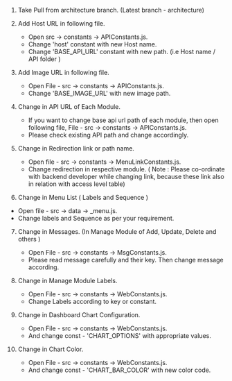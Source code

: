 1. Take Pull from architecture branch.  (Latest branch - architecture)

2. Add Host URL in following file.
   - Open src -> constants -> APIConstants.js.
   - Change 'host' constant with new Host name.
   - Change 'BASE_API_URL' constant with new path. (i.e Host name / API folder )

3. Add Image URL in following file.
   - Open File - src -> constants -> APIConstants.js.
   - Change 'BASE_IMAGE_URL' with new image path.

4. Change in API URL of Each Module.
   - If you want to change base api url path of each module, then open following file,
     File - src -> constants -> APIConstants.js.
   - Please check existing API path and change accordingly.

5. Change in Redirection link or path name.
   - Open file - src -> constants -> MenuLinkConstants.js.
   - Change redirection in respective module.
    ( Note : Please co-ordinate with backend developer while changing link, because these link also in relation with access level table)

6. Change in Menu List ( Labels and Sequence )
  - Open file - src -> data -> _menu.js.
  - Change labels and Sequence as per your requirement.

7. Change in Messages. (In Manage Module of Add, Update, Delete and others )
   - Open File - src -> constants -> MsgConstants.js.
   - Please read message carefully and their key. Then change message according.

8. Change in Manage Module Labels.
   - Open File - src -> constants -> WebConstants.js.
   - Change Labels according to key or constant.

9. Change in Dashboard Chart Configuration.
   - Open File - src -> constants -> WebConstants.js.
   - And change const - 'CHART_OPTIONS' with appropriate values.

10. Change in Chart Color.
    - Open File - src -> constants -> WebConstants.js.
    - And change const - 'CHART_BAR_COLOR' with new color code.

